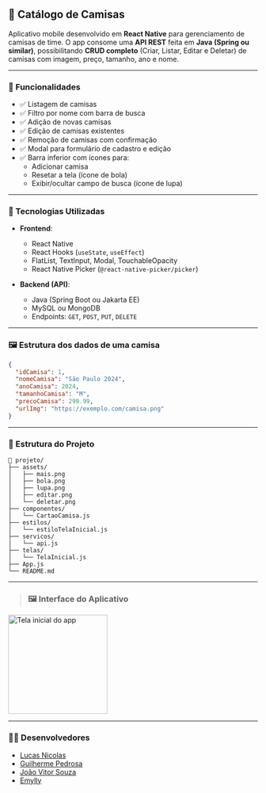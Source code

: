 
## 🧢 Catálogo de Camisas

Aplicativo mobile desenvolvido em **React Native** para gerenciamento de camisas de time. O app consome uma **API REST** feita em **Java (Spring ou similar)**, possibilitando **CRUD completo** (Criar, Listar, Editar e Deletar) de camisas com imagem, preço, tamanho, ano e nome.

---

### 📱 Funcionalidades

* ✅ Listagem de camisas  
* ✅ Filtro por nome com barra de busca  
* ✅ Adição de novas camisas  
* ✅ Edição de camisas existentes  
* ✅ Remoção de camisas com confirmação  
* ✅ Modal para formulário de cadastro e edição  
* ✅ Barra inferior com ícones para:
  * Adicionar camisa  
  * Resetar a tela (ícone de bola)  
  * Exibir/ocultar campo de busca (ícone de lupa)  

---

### 🧩 Tecnologias Utilizadas

* **Frontend**:

  * React Native  
  * React Hooks (`useState`, `useEffect`)  
  * FlatList, TextInput, Modal, TouchableOpacity  
  * React Native Picker (`@react-native-picker/picker`)  

* **Backend (API)**:

  * Java (Spring Boot ou Jakarta EE)  
  * MySQL ou MongoDB  
  * Endpoints: `GET`, `POST`, `PUT`, `DELETE`  

---

### 🖼️ Estrutura dos dados de uma camisa

```json
{
  "idCamisa": 1,
  "nomeCamisa": "São Paulo 2024",
  "anoCamisa": 2024,
  "tamanhoCamisa": "M",
  "precoCamisa": 299.99,
  "urlImg": "https://exemplo.com/camisa.png"
}
````

---

### 📁 Estrutura do Projeto

```
📁 projeto/
├── assets/
│   ├── mais.png
│   ├── bola.png
│   ├── lupa.png
│   ├── editar.png
│   └── deletar.png
├── componentes/
│   └── CartaoCamisa.js
├── estilos/
│   └── estiloTelaInicial.js
├── servicos/
│   └── api.js
├── telas/
│   └── TelaInicial.js
├── App.js
└── README.md
```

---

> ### 🖼️ Interface do Aplicativo

<img src="https://i.imgur.com/nyNW6mJ.jpeg" alt="Tela inicial do app" width="200"/>

---

### 👨‍💻 Desenvolvedores

* [Lucas Nicolas](https://github.com/Nicks744)
* [Guilherme Pedrosa](https://github.com/Guilherme6996)
* [João Vitor Souza](https://github.com/Jaowzinho)
* [Emylly](https://github.com/earaujo17)

```

